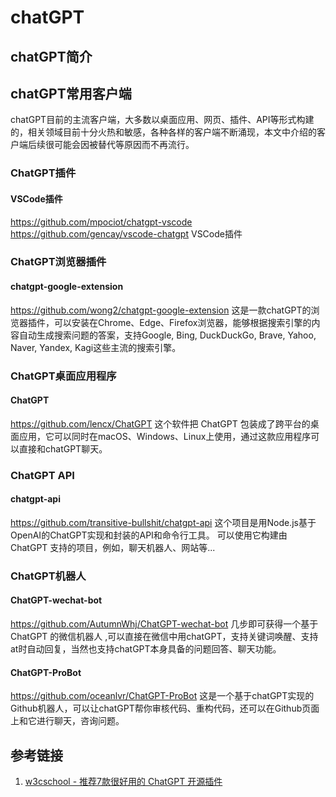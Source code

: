 # chatGPT


## chatGPT简介



## chatGPT常用客户端

chatGPT目前的主流客户端，大多数以桌面应用、网页、插件、API等形式构建的，相关领域目前十分火热和敏感，各种各样的客户端不断涌现，本文中介绍的客户端后续很可能会因被替代等原因而不再流行。


### ChatGPT插件

#### VSCode插件
https://github.com/mpociot/chatgpt-vscode
https://github.com/gencay/vscode-chatgpt
VSCode插件


### ChatGPT浏览器插件

#### chatgpt-google-extension
https://github.com/wong2/chatgpt-google-extension
这是一款chatGPT的浏览器插件，可以安装在Chrome、Edge、Firefox浏览器，能够根据搜索引擎的内容自动生成搜索问题的答案，支持Google, Bing, DuckDuckGo, Brave, Yahoo, Naver, Yandex, Kagi这些主流的搜索引擎。


### ChatGPT桌面应用程序

#### ChatGPT
https://github.com/lencx/ChatGPT
这个软件把 ChatGPT 包装成了跨平台的桌面应用，它可以同时在macOS、Windows、Linux上使用，通过这款应用程序可以直接和chatGPT聊天。



### ChatGPT API
#### chatgpt-api
https://github.com/transitive-bullshit/chatgpt-api
这个项目是用Node.js基于OpenAI的ChatGPT实现和封装的API和命令行工具。
可以使用它构建由 ChatGPT 支持的项目，例如，聊天机器人、网站等...


### ChatGPT机器人

#### ChatGPT-wechat-bot
https://github.com/AutumnWhj/ChatGPT-wechat-bot
几步即可获得一个基于 ChatGPT 的微信机器人 ,可以直接在微信中用chatGPT，支持关键词唤醒、支持at时自动回复，当然也支持chatGPT本身具备的问题回答、聊天功能。

#### ChatGPT-ProBot
https://github.com/oceanlvr/ChatGPT-ProBot
这是一个基于chatGPT实现的Github机器人，可以让chatGPT帮你审核代码、重构代码，还可以在Github页面上和它进行聊天，咨询问题。



## 参考链接
1. [w3cschool - 推荐7款很好用的 ChatGPT 开源插件](https://www.w3cschool.cn/openai_doc/openai_doc-rtix3r2t.html)